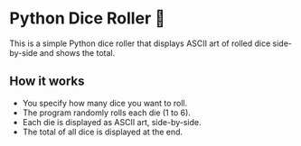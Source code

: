 # Python Dice Roller 🎲

This is a simple Python dice roller that displays ASCII art of rolled dice side-by-side and shows the total.

## How it works

- You specify how many dice you want to roll.
- The program randomly rolls each die (1 to 6).
- Each die is displayed as ASCII art, side-by-side.
- The total of all dice is displayed at the end.
